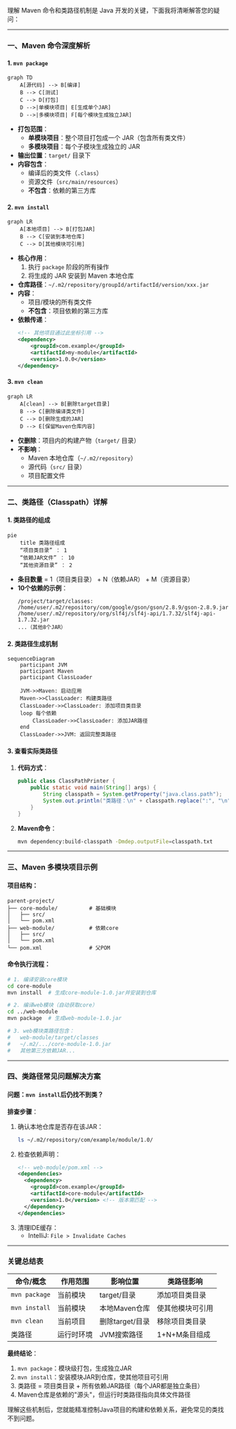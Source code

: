 理解 Maven 命令和类路径机制是 Java 开发的关键，下面我将清晰解答您的疑问：

---

### 一、Maven 命令深度解析

#### 1. **`mvn package`**
```mermaid
graph TD
    A[源代码] --> B[编译]
    B --> C[测试]
    C --> D[打包]
    D -->|单模块项目| E[生成单个JAR]
    D -->|多模块项目| F[每个模块生成独立JAR]
```
- **打包范围**：
  - **单模块项目**：整个项目打包成一个 JAR（包含所有类文件）
  - **多模块项目**：每个子模块生成独立的 JAR
- **输出位置**：`target/` 目录下
- **内容包含**：
  - 编译后的类文件（`.class`）
  - 资源文件（`src/main/resources`）
  - **不包含**：依赖的第三方库

#### 2. **`mvn install`**
```mermaid
graph LR
    A[本地项目] --> B[打包JAR]
    B --> C[安装到本地仓库]
    C --> D[其他模块可引用]
```
- **核心作用**：
  1. 执行 `package` 阶段的所有操作
  2. 将生成的 JAR 安装到 Maven 本地仓库
- **仓库路径**：`~/.m2/repository/groupId/artifactId/version/xxx.jar`
- **内容**：
  - 项目/模块的所有类文件
  - **不包含**：项目依赖的第三方库
- **依赖传递**：
  ```xml
  <!-- 其他项目通过此坐标引用 -->
  <dependency>
      <groupId>com.example</groupId>
      <artifactId>my-module</artifactId>
      <version>1.0.0</version>
  </dependency>
  ```

#### 3. **`mvn clean`**
```mermaid
graph LR
    A[clean] --> B[删除target目录]
    B --> C[删除编译类文件]
    C --> D[删除生成的JAR]
    D --> E[保留Maven仓库内容]
```
- **仅删除**：项目内的构建产物（`target/` 目录）
- **不影响**：
  - Maven 本地仓库（`~/.m2/repository`）
  - 源代码（`src/` 目录）
  - 项目配置文件

---

### 二、类路径（Classpath）详解

#### 1. 类路径的组成
```mermaid
pie
    title 类路径组成
    “项目类目录” ： 1
    “依赖JAR文件” ： 10
    “其他资源目录” ： 2
```
- **条目数量** = 1（项目类目录） + N（依赖JAR） + M（资源目录）
- **10个依赖的示例**：
  ```
  /project/target/classes:
  /home/user/.m2/repository/com/google/gson/gson/2.8.9/gson-2.8.9.jar
  /home/user/.m2/repository/org/slf4j/slf4j-api/1.7.32/slf4j-api-1.7.32.jar
  ...（其他8个JAR）
  ```

#### 2. 类路径生成机制
```mermaid
sequenceDiagram
    participant JVM
    participant Maven
    participant ClassLoader
    
    JVM->>Maven: 启动应用
    Maven->>ClassLoader: 构建类路径
    ClassLoader->>ClassLoader: 添加项目类目录
    loop 每个依赖
        ClassLoader->>ClassLoader: 添加JAR路径
    end
    ClassLoader->>JVM: 返回完整类路径
```

#### 3. 查看实际类路径
1. **代码方式**：
   ```java
   public class ClassPathPrinter {
       public static void main(String[] args) {
           String classpath = System.getProperty("java.class.path");
           System.out.println("类路径：\n" + classpath.replace(":", "\n"));
       }
   }
   ```
   
2. **Maven命令**：
   ```bash
   mvn dependency:build-classpath -Dmdep.outputFile=classpath.txt
   ```

---

### 三、Maven 多模块项目示例

#### 项目结构：
```
parent-project/
├── core-module/          # 基础模块
│   ├── src/
│   └── pom.xml
├── web-module/           # 依赖core
│   ├── src/
│   └── pom.xml
└── pom.xml               # 父POM
```

#### 命令执行流程：
```bash
# 1. 编译安装core模块
cd core-module
mvn install  # 生成core-module-1.0.jar并安装到仓库

# 2. 编译web模块（自动获取core）
cd ../web-module
mvn package  # 生成web-module-1.0.jar

# 3. web模块类路径包含：
#   web-module/target/classes
#   ~/.m2/.../core-module-1.0.jar
#   其他第三方依赖JAR...
```

---

### 四、类路径常见问题解决方案

#### 问题：`mvn install`后仍找不到类？
**排查步骤**：
1. 确认本地仓库是否存在该JAR：
   ```bash
   ls ~/.m2/repository/com/example/module/1.0/
   ```
2. 检查依赖声明：
   ```xml
   <!-- web-module/pom.xml -->
   <dependencies>
     <dependency>
       <groupId>com.example</groupId>
       <artifactId>core-module</artifactId>
       <version>1.0</version> <!-- 版本需匹配 -->
     </dependency>
   </dependencies>
   ```
3. 清理IDE缓存：
   - IntelliJ: `File > Invalidate Caches`

---

### 关键总结表
| 命令/概念       | 作用范围          | 影响位置               | 类路径影响          |
|----------------|------------------|-----------------------|---------------------|
| `mvn package`  | 当前模块         | target/目录           | 添加项目类目录       |
| `mvn install`  | 当前模块         | 本地Maven仓库         | 使其他模块可引用     |
| `mvn clean`    | 当前项目         | 删除target/目录       | 移除项目类目录       |
| 类路径         | 运行时环境       | JVM搜索路径           | 1+N+M条目组成       |

**最终结论**：
1. `mvn package`：模块级打包，生成独立JAR
2. `mvn install`：安装模块JAR到仓库，使其他项目可引用
3. 类路径 = 项目类目录 + 所有依赖JAR路径（每个JAR都是独立条目）
4. Maven仓库是依赖的"源头"，但运行时类路径指向具体文件路径

理解这些机制后，您就能精准控制Java项目的构建和依赖关系，避免常见的类找不到问题。